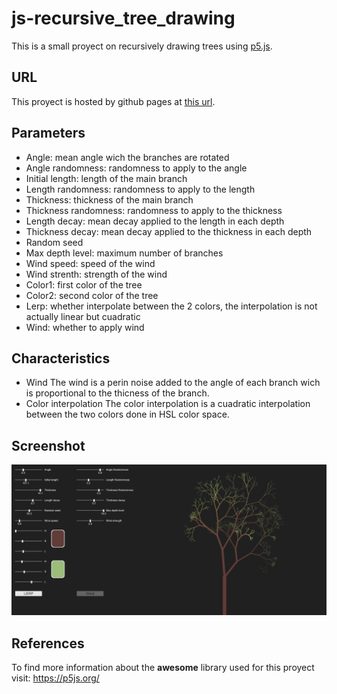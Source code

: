 # js-recursive_tree_drawing
This is a small proyect on recursively drawing trees using <a href="https://p5js.org/">p5.js</a>.
## URL
This proyect is hosted by github pages at <a href="https://pabloqb2000.github.io/js-recursive_tree_drawing/">this url</a>.
## Parameters
  - Angle: mean angle wich the branches are rotated
  - Angle randomness: randomness to apply to the angle
  - Initial length: length of the main branch
  - Length randomness: randomness to apply to the length
  - Thickness: thickness of the main branch
  - Thickness randomness: randomness to apply to the thickness
  - Length decay: mean decay applied to the length in each depth
  - Thickness decay: mean decay applied to the thickness in each depth
  - Random seed
  - Max depth level: maximum number of branches
  - Wind speed: speed of the wind
  - Wind strenth: strength of the wind
  - Color1: first color of the tree
  - Color2: second color of the tree
  - Lerp: whether interpolate between the 2 colors, the interpolation is not actually linear but cuadratic
  - Wind: whether to apply wind
## Characteristics
  - Wind
  The wind is a perin noise added to the angle of each branch wich is proportional to the thicness of the branch.
  - Color interpolation
  The color interpolation is a cuadratic interpolation between the two colors done in HSL color space.
## Screenshot
<img src="imgs/screenshot01.png"></img>
## References
To find more information about the <b>awesome</b> library used for this proyect visit:
<a href="https://p5js.org/"> https://p5js.org/ </a>
